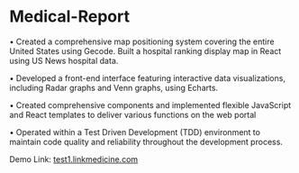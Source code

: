 # Medical-Report

• Created a comprehensive map positioning system covering the entire United States using Gecode. Built a hospital
ranking display map in React using US News hospital data.

• Developed a front-end interface featuring interactive data visualizations, including Radar graphs and Venn graphs, using
Echarts.

• Created comprehensive components and implemented flexible JavaScript and React templates to deliver various functions
on the web portal

• Operated within a Test Driven Development (TDD) environment to maintain code quality and reliability throughout
the development process.


Demo Link: [test1.linkmedicine.com](https://test1.linkmedicine.com/)
